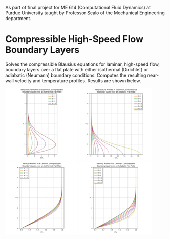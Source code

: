As part of final project for ME 614 (Computational Fluid Dynamics) at Purdue University taught by Professor Scalo of the Mechanical Engineering department. 

# Compressible High-Speed Flow Boundary Layers

Solves the compressible Blausius equations for laminar, high-speed flow, boundary layers over a flat plate with either isothermal (Dirichlet) or adiabatic (Neumann) boundary conditions. Computes the resulting near-wall velocity and temperature profiles. Results are shown below.

<img src="https://raw.githubusercontent.com/jbrillon/compressible-Blasius-solver/master/Figures/temperature_profile_Dirichlet.png" width="45%"></img>
<img src="https://raw.githubusercontent.com/jbrillon/compressible-Blasius-solver/master/Figures/temperature_profile_Neumann.png" width="45%"></img>
<img src="https://raw.githubusercontent.com/jbrillon/compressible-Blasius-solver/master/Figures/velocity_profile_Dirichlet.png" width="45%"></img>
<img src="https://raw.githubusercontent.com/jbrillon/compressible-Blasius-solver/master/Figures/velocity_profile_Neumann.png" width="45%"></img>